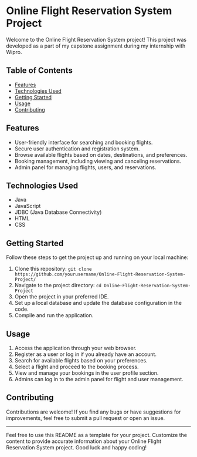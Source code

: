 # Online Flight Reservation System Project

Welcome to the Online Flight Reservation System project! This project was developed as a part of my capstone assignment during my internship with Wipro.

## Table of Contents

- [Features](#features)
- [Technologies Used](#technologies-used)
- [Getting Started](#getting-started)
- [Usage](#usage)
- [Contributing](#contributing)


## Features

- User-friendly interface for searching and booking flights.
- Secure user authentication and registration system.
- Browse available flights based on dates, destinations, and preferences.
- Booking management, including viewing and canceling reservations.
- Admin panel for managing flights, users, and reservations.

## Technologies Used

- Java
- JavaScript
- JDBC (Java Database Connectivity)
- HTML
- CSS

## Getting Started

Follow these steps to get the project up and running on your local machine:

1. Clone this repository: `git clone https://github.com/yourusername/Online-Flight-Reservation-System-Project/`
2. Navigate to the project directory: `cd Online-Flight-Reservation-System-Project`
3. Open the project in your preferred IDE.
4. Set up a local database and update the database configuration in the code.
5. Compile and run the application.

## Usage

1. Access the application through your web browser.
2. Register as a user or log in if you already have an account.
3. Search for available flights based on your preferences.
4. Select a flight and proceed to the booking process.
5. View and manage your bookings in the user profile section.
6. Admins can log in to the admin panel for flight and user management.

## Contributing

Contributions are welcome! If you find any bugs or have suggestions for improvements, feel free to submit a pull request or open an issue.


---

Feel free to use this README as a template for your project. Customize the content to provide accurate information about your Online Flight Reservation System project. Good luck and happy coding!
